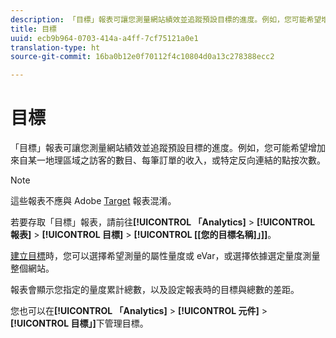 ```yaml
---
description: 「目標」報表可讓您測量網站績效並追蹤預設目標的進度。例如，您可能希望增加來自某一地理區域之訪客的數目、每筆訂單的收入，或特定反向連結的點按次數。
title: 目標
uuid: ecb9b964-0703-414a-a4ff-7cf75121a0e1
translation-type: ht
source-git-commit: 16ba0b12e0f70112f4c10804d0a13c278388ecc2

---
```



# 目標

「目標」報表可讓您測量網站績效並追蹤預設目標的進度。例如，您可能希望增加來自某一地理區域之訪客的數目、每筆訂單的收入，或特定反向連結的點按次數。

>[!NOTE]
>
>這些報表不應與 Adobe [Target](/help/components/c-variables/dimensionslist/reports-tnt.md#topic_EBC899DB84A84780A1B8EE95C6C4CF18) 報表混淆。

若要存取「目標」報表，請前往&#x200B;**[!UICONTROL 「Analytics]** > **[!UICONTROL 報表]** > **[!UICONTROL 目標]** > **[!UICONTROL [[您的目標名稱]」]]**。

[建立目標](https://marketing.adobe.com/resources/help/en_US/sc/user/targets.html)時，您可以選擇希望測量的屬性量度或 eVar，或選擇依據選定量度測量整個網站。

報表會顯示您指定的量度累計總數，以及設定報表時的目標與總數的差距。

您也可以在&#x200B;**[!UICONTROL 「Analytics]** > **[!UICONTROL 元件]** > **[!UICONTROL 目標」]**&#x200B;下管理目標。
